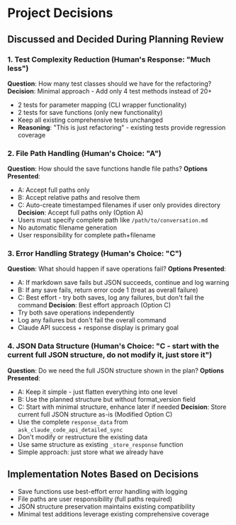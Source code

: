 # Project Decisions

## Discussed and Decided During Planning Review

### 1. Test Complexity Reduction (Human's Response: \"Much less\")
**Question**: How many test classes should we have for the refactoring?
**Decision**: Minimal approach - Add only 4 test methods instead of 20+ 
- 2 tests for parameter mapping (CLI wrapper functionality)
- 2 tests for save functions (only new functionality)  
- Keep all existing comprehensive tests unchanged
- **Reasoning**: \"This is just refactoring\" - existing tests provide regression coverage

### 2. File Path Handling (Human's Choice: \"A\")
**Question**: How should the save functions handle file paths?
**Options Presented**: 
- A: Accept full paths only 
- B: Accept relative paths and resolve them
- C: Auto-create timestamped filenames if user only provides directory
**Decision**: Accept full paths only (Option A)
- Users must specify complete path like `/path/to/conversation.md`
- No automatic filename generation
- User responsibility for complete path+filename

### 3. Error Handling Strategy (Human's Choice: \"C\")  
**Question**: What should happen if save operations fail?
**Options Presented**:
- A: If markdown save fails but JSON succeeds, continue and log warning
- B: If any save fails, return error code 1 (treat as overall failure)
- C: Best effort - try both saves, log any failures, but don't fail the command
**Decision**: Best effort approach (Option C)
- Try both save operations independently
- Log any failures but don't fail the overall command
- Claude API success + response display is primary goal

### 4. JSON Data Structure (Human's Choice: \"C - start with the current full JSON structure, do not modify it, just store it\")
**Question**: Do we need the full JSON structure shown in the plan?
**Options Presented**:
- A: Keep it simple - just flatten everything into one level
- B: Use the planned structure but without format_version field
- C: Start with minimal structure, enhance later if needed
**Decision**: Store current full JSON structure as-is (Modified Option C)
- Use the complete `response_data` from `ask_claude_code_api_detailed_sync`
- Don't modify or restructure the existing data
- Use same structure as existing `_store_response` function
- Simple approach: just store what we already have

## Implementation Notes Based on Decisions
- Save functions use best-effort error handling with logging
- File paths are user responsibility (full paths required)
- JSON structure preservation maintains existing compatibility
- Minimal test additions leverage existing comprehensive coverage
